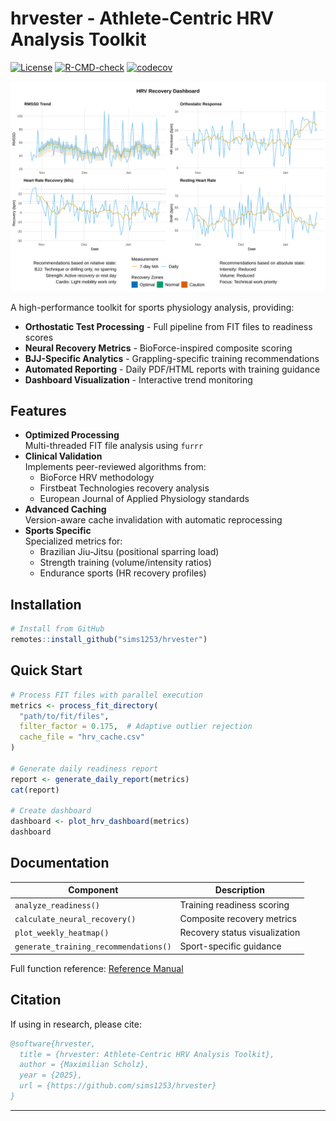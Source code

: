 # hrvester - Athlete-Centric HRV Analysis Toolkit

[![License](https://img.shields.io/badge/License-MIT-blue.svg)](LICENSE)
[![R-CMD-check](https://github.com/sims1253/hrvester/actions/workflows/R-CMD-check.yaml/badge.svg)](https://github.com/sims1253/hrvester/actions)
[![codecov](https://codecov.io/gh/sims1253/hrvester/graph/badge.svg?token=RUcQo5iwgn)](https://codecov.io/gh/sims1253/hrvester)

<img src="https://github.com/sims1253/hrvester/blob/master/example/hrv_dashboard.svg?raw=true" width="800" alt="HRV Dashboard Preview">

A high-performance toolkit for sports physiology analysis, providing:

- **Orthostatic Test Processing** - Full pipeline from FIT files to readiness scores
- **Neural Recovery Metrics** - BioForce-inspired composite scoring
- **BJJ-Specific Analytics** - Grappling-specific training recommendations
- **Automated Reporting** - Daily PDF/HTML reports with training guidance
- **Dashboard Visualization** - Interactive trend monitoring

## Features

- **Optimized Processing**  
  Multi-threaded FIT file analysis using `furrr`
- **Clinical Validation**  
  Implements peer-reviewed algorithms from:
  - BioForce HRV methodology
  - Firstbeat Technologies recovery analysis
  - European Journal of Applied Physiology standards
- **Advanced Caching**  
  Version-aware cache invalidation with automatic reprocessing
- **Sports Specific**  
  Specialized metrics for:
  - Brazilian Jiu-Jitsu (positional sparring load)
  - Strength training (volume/intensity ratios)
  - Endurance sports (HR recovery profiles)

## Installation

```r
# Install from GitHub
remotes::install_github("sims1253/hrvester")
```

## Quick Start

```r
# Process FIT files with parallel execution
metrics <- process_fit_directory(
  "path/to/fit/files",
  filter_factor = 0.175,  # Adaptive outlier rejection
  cache_file = "hrv_cache.csv"
)

# Generate daily readiness report
report <- generate_daily_report(metrics)
cat(report)

# Create dashboard
dashboard <- plot_hrv_dashboard(metrics)
dashboard
```

## Documentation

| Component              | Description                          |
|------------------------|--------------------------------------|
| `analyze_readiness()`  | Training readiness scoring           |
| `calculate_neural_recovery()` | Composite recovery metrics    |
| `plot_weekly_heatmap()`| Recovery status visualization        |
| `generate_training_recommendations()` | Sport-specific guidance |

Full function reference: [Reference Manual](man/)

## Citation

If using in research, please cite:

```bibtex
@software{hrvester,
  title = {hrvester: Athlete-Centric HRV Analysis Toolkit},
  author = {Maximilian Scholz},
  year = {2025},
  url = {https://github.com/sims1253/hrvester}
}
```
---
